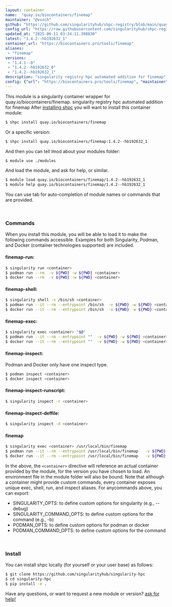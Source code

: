 ```yaml
---
layout: container
name:  "quay.io/biocontainers/finemap"
maintainer: "@vsoch"
github: "https://github.com/singularityhub/shpc-registry/blob/main/quay.io/biocontainers/finemap/container.yaml"
config_url: "https://raw.githubusercontent.com/singularityhub/shpc-registry/main/quay.io/biocontainers/finemap/container.yaml"
updated_at: "2025-06-11 03:24:11.308830"
latest: "1.4.2--hb192632_1"
container_url: "https://biocontainers.pro/tools/finemap"
aliases:
 - "finemap"
versions:
 - "1.4.1--0"
 - "1.4.2--hb192632_0"
 - "1.4.2--hb192632_1"
description: "singularity registry hpc automated addition for finemap"
config: {"url": "https://biocontainers.pro/tools/finemap", "maintainer": "@vsoch", "description": "singularity registry hpc automated addition for finemap", "latest": {"1.4.2--hb192632_1": "sha256:7df4adb6317d4df3c5d9e427d9f2e0c7f3f8f7078b58ffe6fac5b8d71ee40b3d"}, "tags": {"1.4.1--0": "sha256:6e07321784a93f0814515d36b14c4542bdda982e0fb1faf9b178bf31cd3842af", "1.4.2--hb192632_0": "sha256:30c1149fe764931e83f9905d32c359514b04e331164cbea3c6eb55949c006aaa", "1.4.2--hb192632_1": "sha256:7df4adb6317d4df3c5d9e427d9f2e0c7f3f8f7078b58ffe6fac5b8d71ee40b3d"}, "docker": "quay.io/biocontainers/finemap", "aliases": {"finemap": "/usr/local/bin/finemap"}}
---
```


This module is a singularity container wrapper for quay.io/biocontainers/finemap.
singularity registry hpc automated addition for finemap
After [installing shpc](#install) you will want to install this container module:


```bash
$ shpc install quay.io/biocontainers/finemap
```

Or a specific version:

```bash
$ shpc install quay.io/biocontainers/finemap:1.4.2--hb192632_1
```

And then you can tell lmod about your modules folder:

```bash
$ module use ./modules
```

And load the module, and ask for help, or similar.

```bash
$ module load quay.io/biocontainers/finemap/1.4.2--hb192632_1
$ module help quay.io/biocontainers/finemap/1.4.2--hb192632_1
```

You can use tab for auto-completion of module names or commands that are provided.

<br>

### Commands

When you install this module, you will be able to load it to make the following commands accessible.
Examples for both Singularity, Podman, and Docker (container technologies supported) are included.

#### finemap-run:

```bash
$ singularity run <container>
$ podman run --rm  -v ${PWD} -w ${PWD} <container>
$ docker run --rm  -v ${PWD} -w ${PWD} <container>
```

#### finemap-shell:

```bash
$ singularity shell -s /bin/sh <container>
$ podman run --it --rm --entrypoint /bin/sh  -v ${PWD} -w ${PWD} <container>
$ docker run --it --rm --entrypoint /bin/sh  -v ${PWD} -w ${PWD} <container>
```

#### finemap-exec:

```bash
$ singularity exec <container> "$@"
$ podman run --it --rm --entrypoint ""  -v ${PWD} -w ${PWD} <container> "$@"
$ docker run --it --rm --entrypoint ""  -v ${PWD} -w ${PWD} <container> "$@"
```

#### finemap-inspect:

Podman and Docker only have one inspect type.

```bash
$ podman inspect <container>
$ docker inspect <container>
```

#### finemap-inspect-runscript:

```bash
$ singularity inspect -r <container>
```

#### finemap-inspect-deffile:

```bash
$ singularity inspect -d <container>
```


#### finemap

```bash
$ singularity exec <container> /usr/local/bin/finemap
$ podman run --it --rm --entrypoint /usr/local/bin/finemap   -v ${PWD} -w ${PWD} <container> -c " $@"
$ docker run --it --rm --entrypoint /usr/local/bin/finemap   -v ${PWD} -w ${PWD} <container> -c " $@"
```



In the above, the `<container>` directive will reference an actual container provided
by the module, for the version you have chosen to load. An environment file in the
module folder will also be bound. Note that although a container
might provide custom commands, every container exposes unique exec, shell, run, and
inspect aliases. For anycommands above, you can export:

 - SINGULARITY_OPTS: to define custom options for singularity (e.g., --debug)
 - SINGULARITY_COMMAND_OPTS: to define custom options for the command (e.g., -b)
 - PODMAN_OPTS: to define custom options for podman or docker
 - PODMAN_COMMAND_OPTS: to define custom options for the command

<br>

### Install

You can install shpc locally (for yourself or your user base) as follows:

```bash
$ git clone https://github.com/singularityhub/singularity-hpc
$ cd singularity-hpc
$ pip install -e .
```

Have any questions, or want to request a new module or version? [ask for help!](https://github.com/singularityhub/singularity-hpc/issues)